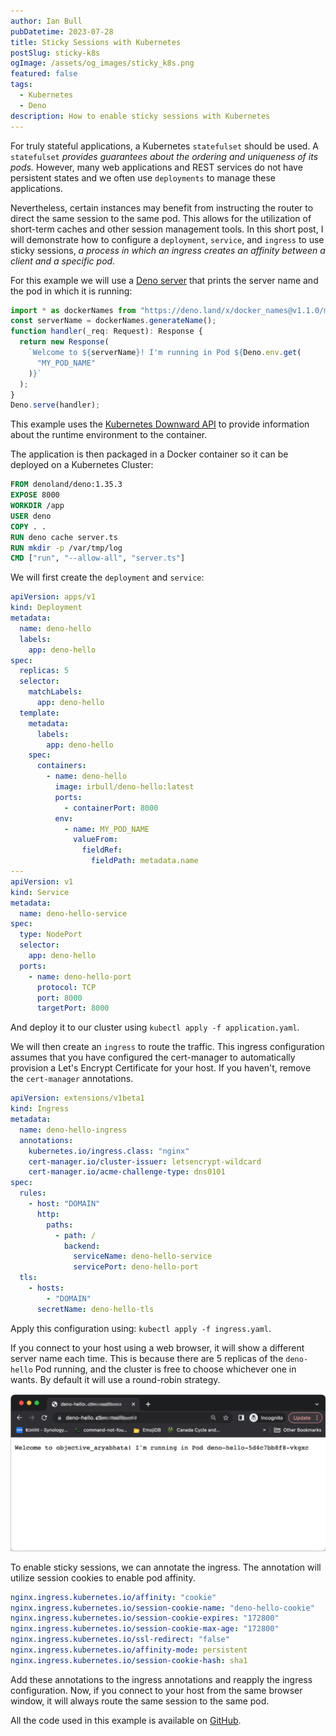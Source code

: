 ```yaml
---
author: Ian Bull
pubDatetime: 2023-07-28
title: Sticky Sessions with Kubernetes
postSlug: sticky-k8s
ogImage: /assets/og_images/sticky_k8s.png
featured: false
tags:
  - Kubernetes
  - Deno
description: How to enable sticky sessions with Kubernetes
---
```


For truly stateful applications, a Kubernetes `statefulset` should be used. A `statefulset` _provides guarantees about the ordering and uniqueness of its pods._ However, many web applications and REST services do not have persistent states and we often use `deployments` to manage these applications.

Nevertheless, certain instances may benefit from instructing the router to direct the same session to the same pod. This allows for the utilization of short-term caches and other session management tools. In this short post, I will demonstrate how to configure a `deployment`, `service`, and `ingress` to use sticky sessions, _a process in which an ingress creates an affinity between a client and a specific pod._

For this example we will use a [Deno server](https://deno.land/) that prints the server name and the pod in which it is running:

```typescript
import * as dockerNames from "https://deno.land/x/docker_names@v1.1.0/mod.ts";
const serverName = dockerNames.generateName();
function handler(_req: Request): Response {
  return new Response(
    `Welcome to ${serverName}! I'm running in Pod ${Deno.env.get(
      "MY_POD_NAME"
    )}`
  );
}
Deno.serve(handler);
```

This example uses the [Kubernetes Downward API](https://kubernetes.io/docs/concepts/workloads/pods/downward-api/) to provide information about the runtime environment to the container.

The application is then packaged in a Docker container so it can be deployed on a Kubernetes Cluster:

```dockerfile
FROM denoland/deno:1.35.3
EXPOSE 8000
WORKDIR /app
USER deno
COPY . .
RUN deno cache server.ts
RUN mkdir -p /var/tmp/log
CMD ["run", "--allow-all", "server.ts"]
```

We will first create the `deployment` and `service`:

```yaml
apiVersion: apps/v1
kind: Deployment
metadata:
  name: deno-hello
  labels:
    app: deno-hello
spec:
  replicas: 5
  selector:
    matchLabels:
      app: deno-hello
  template:
    metadata:
      labels:
        app: deno-hello
    spec:
      containers:
        - name: deno-hello
          image: irbull/deno-hello:latest
          ports:
            - containerPort: 8000
          env:
            - name: MY_POD_NAME
              valueFrom:
                fieldRef:
                  fieldPath: metadata.name
---
apiVersion: v1
kind: Service
metadata:
  name: deno-hello-service
spec:
  type: NodePort
  selector:
    app: deno-hello
  ports:
    - name: deno-hello-port
      protocol: TCP
      port: 8000
      targetPort: 8000
```

And deploy it to our cluster using `kubectl apply -f application.yaml`.

We will then create an `ingress` to route the traffic. This ingress configuration assumes that you have configured the cert-manager to automatically provision a Let's Encrypt Certificate for your host. If you haven't, remove the `cert-manager` annotations.

```yaml
apiVersion: extensions/v1beta1
kind: Ingress
metadata:
  name: deno-hello-ingress
  annotations:
    kubernetes.io/ingress.class: "nginx"
    cert-manager.io/cluster-issuer: letsencrypt-wildcard
    cert-manager.io/acme-challenge-type: dns0101
spec:
  rules:
    - host: "DOMAIN"
      http:
        paths:
          - path: /
            backend:
              serviceName: deno-hello-service
              servicePort: deno-hello-port
  tls:
    - hosts:
        - "DOMAIN"
      secretName: deno-hello-tls
```

Apply this configuration using: `kubectl apply -f ingress.yaml`.

If you connect to your host using a web browser, it will show a different server name each time. This is because there are 5 replicas of the `deno-hello` Pod running, and the cluster is free to choose whichever one in wants. By default it will use a round-robin strategy.

![Accessing the webapp](./browser.png)

To enable sticky sessions, we can annotate the ingress. The annotation will utilize session cookies to enable pod affinity.

```yaml
nginx.ingress.kubernetes.io/affinity: "cookie"
nginx.ingress.kubernetes.io/session-cookie-name: "deno-hello-cookie"
nginx.ingress.kubernetes.io/session-cookie-expires: "172800"
nginx.ingress.kubernetes.io/session-cookie-max-age: "172800"
nginx.ingress.kubernetes.io/ssl-redirect: "false"
nginx.ingress.kubernetes.io/affinity-mode: persistent
nginx.ingress.kubernetes.io/session-cookie-hash: sha1
```

Add these annotations to the ingress annotations and reapply the ingress configuration. Now, if you connect to your host from the same browser window, it will always route the same session to the same pod.

All the code used in this example is available on [GitHub](https://github.com/irbull/k8s-sticky-example).

